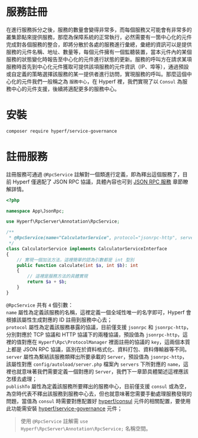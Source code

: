 # 服務註冊

在進行服務拆分之後，服務的數量會變得非常多，而每個服務又可能會有非常多的叢集節點來提供服務，那麼為保障系統的正常執行，必然需要有一箇中心化的元件完成對各個服務的整合，即將分散於各處的服務進行彙總，彙總的資訊可以是提供服務的元件名稱、地址、數量等，每個元件擁有一個監聽裝置，當本元件內的某個服務的狀態變化時報告至中心化的元件進行狀態的更新。服務的呼叫方在請求某項服務時首先到中心化元件獲取可提供該項服務的元件資訊（IP、埠等），通過預設或自定義的策略選擇該服務的某一提供者進行訪問，實現服務的呼叫。那麼這個中心化的元件我們一般稱之為 `服務中心`，在 Hyperf 裡，我們實現了以 `Consul` 為服務中心的元件支援，後續將適配更多的服務中心。

# 安裝

```bash
composer require hyperf/service-governance
```

# 註冊服務

註冊服務可通過 `@RpcService` 註解對一個類進行定義，即為釋出這個服務了，目前 Hyperf 僅適配了 JSON RPC 協議，具體內容也可到 [JSON RPC 服務](./zh-tw/json-rpc.md) 章節瞭解詳情。

```php
<?php

namespace App\JsonRpc;

use Hyperf\RpcServer\Annotation\RpcService;

/**
 * @RpcService(name="CalculatorService", protocol="jsonrpc-http", server="jsonrpc-http")
 */
class CalculatorService implements CalculatorServiceInterface
{
    // 實現一個加法方法，這裡簡單的認為引數都是 int 型別
    public function calculate(int $a, int $b): int
    {
        // 這裡是服務方法的具體實現
        return $a + $b;
    }
}
```

`@RpcService` 共有 `4` 個引數：   
`name` 屬性為定義該服務的名稱，這裡定義一個全域性唯一的名字即可，Hyperf 會根據該屬性生成對應的 ID 註冊到服務中心去；   
`protocol` 屬性為定義該服務暴露的協議，目前僅支援 `jsonrpc` 和 `jsonrpc-http`，分別對應於 TCP 協議和 HTTP 協議下的兩種協議，預設值為 `jsonrpc-http`，這裡的值對應在 `Hyperf\Rpc\ProtocolManager` 裡面註冊的協議的 `key`，這兩個本質上都是 JSON RPC 協議，區別在於資料格式化、資料打包、資料傳輸器等不同。   
`server` 屬性為繫結該服務類釋出所要承載的 `Server`，預設值為 `jsonrpc-http`，該屬性對應 `config/autoload/server.php` 檔案內 `servers` 下所對應的 `name`，這裡也就意味著我們需要定義一個對應的 `Server`，我們下一章節具體闡述這裡應該怎樣去處理；   
`publishTo` 屬性為定義該服務所要釋出的服務中心，目前僅支援 `consul` 或為空，為空時代表不釋出該服務到服務中心去，但也就意味著您需要手動處理服務發現的問題，當值為 `consul` 時需要對應配置好 [hyperf/consul](zh-tw/consul.md) 元件的相關配置，要使用此功能需安裝 [hyperf/service-governance](https://github.com/hyperf/service-governance) 元件；

> 使用 `@RpcService` 註解需 `use Hyperf\RpcServer\Annotation\RpcService;` 名稱空間。

